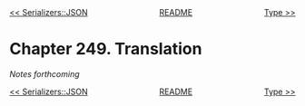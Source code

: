 <div>
<div style='float: left'><a href='ch248-serializersjson.md'>&lt;&lt; Serializers::JSON</a></div>
<div style='float: right'><a href='ch250-type.md'>Type &gt;&gt;</a></div>
<div style='float: inline-auto;text-align:center'><a href='README.md'>README</a></div>
<div style="clear: both"></div>
</div>

# Chapter 249. Translation

*Notes forthcoming*

<div>
<div style='float: left'><a href='ch248-serializersjson.md'>&lt;&lt; Serializers::JSON</a></div>
<div style='float: right'><a href='ch250-type.md'>Type &gt;&gt;</a></div>
<div style='float: inline-auto;text-align:center'><a href='README.md'>README</a></div>
<div style="clear: both"></div>
</div>